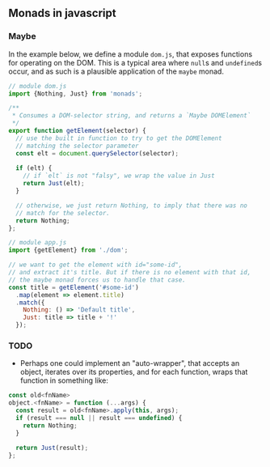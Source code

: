 ## Monads in javascript

### Maybe

In the example below, we define a module `dom.js`, that exposes
functions for operating on the DOM. This is a typical area where
`null`s and `undefined`s occur, and as such is a plausible application
of the `maybe` monad.

```javascript
// module dom.js
import {Nothing, Just} from 'monads';

/**
 * Consumes a DOM-selector string, and returns a `Maybe DOMElement`
 */
export function getElement(selector) {
  // use the built in function to try to get the DOMElement
  // matching the selector parameter
  const elt = document.querySelector(selector);
  
  if (elt) {
    // if `elt` is not "falsy", we wrap the value in Just
    return Just(elt);
  }

  // otherwise, we just return Nothing, to imply that there was no
  // match for the selector.
  return Nothing;
};
```

```javascript
// module app.js
import {getElement} from './dom';

// we want to get the element with id="some-id",
// and extract it's title. But if there is no element with that id,
// the maybe monad forces us to handle that case.
const title = getElement('#some-id')
  .map(element => element.title)
  .match({
    Nothing: () => 'Default title',
    Just: title => title + '!'
  });
```

### TODO

- Perhaps one could implement an "auto-wrapper", that accepts an object, iterates over its properties, and for each function, wraps that function in something like:
```javascript
const old<fnName>
object.<fnName> = function (...args) {
  const result = old<fnName>.apply(this, args);
  if (result === null || result === undefined) {
    return Nothing;
  }
  
  return Just(result);
};
```
